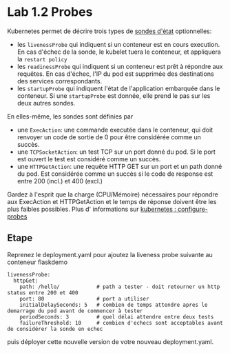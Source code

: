 # Lab 1.2 Probes
Kubernetes permet de décrire trois types de [sondes d'état](https://kubernetes.io/docs/concepts/workloads/pods/pod-lifecycle/#conteneur-probes) optionnelles:
- les `livenessProbe` qui indiquent si un conteneur est en cours execution. En cas d'échec de la sonde, le kubelet tuera le conteneur, et appliquera la `restart policy`
- les `readinessProbe` qui indiquent si un conteneur est prêt à répondre aux requêtes. En cas d'échec, l'IP du pod est supprimée des destinations des services correspondants.
- les `startupProbe` qui indiquent l'état de l'application embarquée dans le conteneur. Si une `startupProbe` est donnée, elle prend le pas sur les deux autres sondes.

En elles-même, les sondes sont définies par 
- une `ExecAction`: une commande executée dans le conteneur, qui doit renvoyer un code de sortie de 0 pour être considérée comme un succès.
- une `TCPSocketAction`: un test TCP sur un port donné du pod. Si le port est ouvert le test est considéré comme un succès. 
- une `HTTPGetAction`: une requête HTTP GET sur un port et un path donné du pod. Est considérée comme un succès si le code de response est entre 200 (incl.) et 400 (excl.)

Gardez à l'esprit que la charge (CPU/Mémoire) nécessaires pour répondre aux ExecAction et HTTPGetAction et le temps de réponse doivent être les plus faibles possibles.
Plus d' informations sur [kubernetes : configure-probes](https://kubernetes.io/fr/docs/tasks/configure-pod-container/configure-liveness-readiness-startup-probes/#configure-probes)

## Etape
Reprenez le deployment.yaml pour ajoutez la liveness probe suivante au conteneur flaskdemo 
```
livenessProbe:
  httpGet:
    path: /hello/            # path a tester - doit retourner un http status entre 200 et 400
    port: 80                 # port a utiliser
    initialDelaySeconds: 5   # combien de temps attendre apres le demarrage du pod avant de commencer à tester
    periodSeconds: 3         # quel délai attendre entre deux tests
    failureThreshold: 10     # combien d'echecs sont acceptables avant de considérer la sonde en echec
```
puis déployer cette nouvelle version de votre nouveau deployment.yaml.